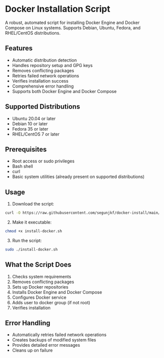 # Docker Installation Script

A robust, automated script for installing Docker Engine and Docker Compose on Linux systems. Supports Debian, Ubuntu, Fedora, and RHEL/CentOS distributions.

## Features

- Automatic distribution detection
- Handles repository setup and GPG keys
- Removes conflicting packages
- Retries failed network operations
- Verifies installation success
- Comprehensive error handling
- Supports both Docker Engine and Docker Compose

## Supported Distributions

- Ubuntu 20.04 or later
- Debian 10 or later
- Fedora 35 or later
- RHEL/CentOS 7 or later

## Prerequisites

- Root access or sudo privileges
- Bash shell
- curl
- Basic system utilities (already present on supported distributions)

## Usage

1. Download the script:
```bash
curl -O https://raw.githubusercontent.com/segunjkf/docker-install/main/docker-install.sh
```

2. Make it executable:
```bash
chmod +x install-docker.sh
```

3. Run the script:
```bash
sudo ./install-docker.sh
```

## What the Script Does

1. Checks system requirements
2. Removes conflicting packages
3. Sets up Docker repositories
4. Installs Docker Engine and Docker Compose
5. Configures Docker service
6. Adds user to docker group (if not root)
7. Verifies installation

## Error Handling

- Automatically retries failed network operations
- Creates backups of modified system files
- Provides detailed error messages
- Cleans up on failure
